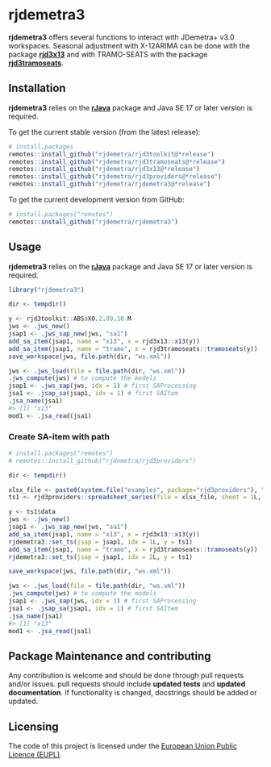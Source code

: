
<!-- README.md is generated from README.Rmd. Please edit that file -->

# rjdemetra3

**rjdemetra3** offers several functions to interact with JDemetra+ v3.0
workspaces. Seasonal adjustment with X-12ARIMA can be done with the
package [**rjd3x13**](https://github.com/rjdemetra/rjd3x13) and with
TRAMO-SEATS with the package
[**rjd3tramoseats**](https://github.com/rjdemetra/rjd3tramoseats).

## Installation

**rjdemetra3** relies on the
[**rJava**](https://CRAN.R-project.org/package=rJava) package and Java
SE 17 or later version is required.

To get the current stable version (from the latest release):

``` r
# install.packages
remotes::install_github("rjdemetra/rjd3toolkit@*release")
remotes::install_github("rjdemetra/rjd3tramoseats@*release")
remotes::install_github("rjdemetra/rjd3x13@*release")
remotes::install_github("rjdemetra/rjd3providers@*release")
remotes::install_github("rjdemetra/rjdemetra3@*release")
```

To get the current development version from GitHub:

``` r
# install.packages("remotes")
remotes::install_github("rjdemetra/rjdemetra3")
```

## Usage

**rjdemetra3** relies on the
[**rJava**](https://CRAN.R-project.org/package=rJava) package and Java
SE 17 or later version is required.

``` r
library("rjdemetra3")

dir <- tempdir()

y <- rjd3toolkit::ABS$X0.2.09.10.M
jws <- .jws_new()
jsap1 <- .jws_sap_new(jws, "sa1")
add_sa_item(jsap1, name = "x13", x = rjd3x13::x13(y))
add_sa_item(jsap1, name = "tramo", x = rjd3tramoseats::tramoseats(y))
save_workspace(jws, file.path(dir, "ws.xml"))

jws <- .jws_load(file = file.path(dir, "ws.xml"))
.jws_compute(jws) # to compute the models
jsap1 <- .jws_sap(jws, idx = 1) # first SAProcessing
jsa1 <- .jsap_sa(jsap1, idx = 1) # first SAItem
.jsa_name(jsa1)
#> [1] "x13"
mod1 <- .jsa_read(jsa1)
```

### Create SA-item with path

``` r
# install.packages("remotes")
# remotes::install_github("rjdemetra/rjd3providers")

dir <- tempdir()

xlsx_file <- paste0(system.file("examples", package="rjd3providers"), "/Insee.xlsx")
ts1 <- rjd3providers::spreadsheet_series(file = xlsx_file, sheet = 1L, series = 3L)

y <- ts1$data
jws <- .jws_new()
jsap1 <- .jws_sap_new(jws, "sa1")
add_sa_item(jsap1, name = "x13", x = rjd3x13::x13(y))
rjdemetra3::set_ts(jsap = jsap1, idx = 1L, y = ts1)
add_sa_item(jsap1, name = "tramo", x = rjd3tramoseats::tramoseats(y))
rjdemetra3::set_ts(jsap = jsap1, idx = 2L, y = ts1)

save_workspace(jws, file.path(dir, "ws.xml"))

jws <- .jws_load(file = file.path(dir, "ws.xml"))
.jws_compute(jws) # to compute the models
jsap1 <- .jws_sap(jws, idx = 1) # first SAProcessing
jsa1 <- .jsap_sa(jsap1, idx = 1) # first SAItem
.jsa_name(jsa1)
#> [1] "x13"
mod1 <- .jsa_read(jsa1)
```

## Package Maintenance and contributing

Any contribution is welcome and should be done through pull requests
and/or issues. pull requests should include **updated tests** and
**updated documentation**. If functionality is changed, docstrings
should be added or updated.

## Licensing

The code of this project is licensed under the [European Union Public
Licence (EUPL)](https://joinup.ec.europa.eu/page/eupl-text-11-12).
